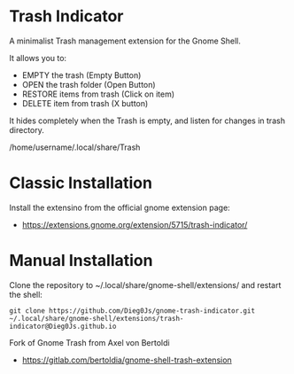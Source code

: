 Trash Indicator
===========================

A minimalist Trash management extension for the Gnome Shell.

It allows you to:

- EMPTY the trash (Empty Button)
- OPEN the trash folder (Open Button)
- RESTORE items from trash (Click on item)
- DELETE item from trash (X button)
    

It hides completely when the Trash is empty, and listen for changes in trash directory.

/home/username/.local/share/Trash

# Classic Installation
Install the extensino from the official gnome extension page:
- https://extensions.gnome.org/extension/5715/trash-indicator/

# Manual Installation
Clone the repository to ~/.local/share/gnome-shell/extensions/ and restart the shell:

    git clone https://github.com/Dieg0Js/gnome-trash-indicator.git ~/.local/share/gnome-shell/extensions/trash-indicator@Dieg0Js.github.io

Fork of Gnome Trash from Axel von Bertoldi
 * https://gitlab.com/bertoldia/gnome-shell-trash-extension
